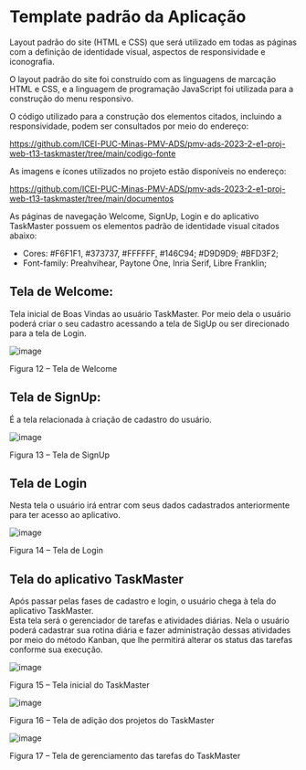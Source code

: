 # Template padrão da Aplicação

Layout padrão do site (HTML e CSS) que será utilizado em todas as páginas com a definição de identidade visual, aspectos de responsividade e iconografia.

O layout padrão do site foi construído com as linguagens de marcação HTML e CSS, e a linguagem de programação JavaScript foi utilizada para a construção do menu responsivo.

O código utilizado para a construção dos elementos citados, incluindo a responsividade, podem ser consultados por meio do endereço: 

https://github.com/ICEI-PUC-Minas-PMV-ADS/pmv-ads-2023-2-e1-proj-web-t13-taskmaster/tree/main/codigo-fonte

As imagens e ícones utilizados no projeto estão disponíveis no endereço: 

https://github.com/ICEI-PUC-Minas-PMV-ADS/pmv-ads-2023-2-e1-proj-web-t13-taskmaster/tree/main/documentos

As páginas de navegação Welcome, SignUp, Login e do aplicativo TaskMaster possuem os elementos padrão de identidade visual citados abaixo:
-	Cores: #F6F1F1, #373737,  #FFFFFF, #146C94; #D9D9D9; #BFD3F2;
-	Font-family: Preahvihear, Paytone One, Inria Serif, Libre Franklin;

## Tela de Welcome: 

Tela inicial de Boas Vindas ao usuário TaskMaster. Por meio dela o usuário poderá criar o seu cadastro acessando a tela de SigUp ou ser direcionado para a tela de Login.

 ![image](https://github.com/ICEI-PUC-Minas-PMV-ADS/pmv-ads-2023-2-e1-proj-web-t13-taskmaster/assets/145122642/ce2d15a8-248d-4af5-8603-24479a851fd1)

Figura 12 – Tela de Welcome

## Tela de SignUp: 

É a tela relacionada à criação de cadastro do usuário.

 ![image](https://github.com/ICEI-PUC-Minas-PMV-ADS/pmv-ads-2023-2-e1-proj-web-t13-taskmaster/assets/145122642/b6b6379f-d9a3-478e-b22a-392ce8f7df85)

Figura 13 – Tela de SignUp

## Tela de Login

Nesta tela o usuário irá entrar com seus dados cadastrados anteriormente para ter acesso ao aplicativo.

 ![image](https://github.com/ICEI-PUC-Minas-PMV-ADS/pmv-ads-2023-2-e1-proj-web-t13-taskmaster/assets/145122642/15189eb8-a3a9-4937-98c3-62db89609fb6)

Figura 14 – Tela de Login

## Tela do aplicativo TaskMaster

Após passar pelas fases de cadastro e login, o usuário chega à tela do aplicativo TaskMaster.  
Esta tela será o gerenciador de tarefas e atividades diárias. Nela o usuário poderá cadastrar sua rotina diária e fazer administração dessas atividades por meio do método Kanban, que lhe permitirá alterar os status das tarefas conforme sua execução.

 ![image](https://github.com/ICEI-PUC-Minas-PMV-ADS/pmv-ads-2023-2-e1-proj-web-t13-taskmaster/assets/145122642/0d638104-f3af-430f-a43b-290cb08cff35)

Figura 15 – Tela inicial do TaskMaster

 ![image](https://github.com/ICEI-PUC-Minas-PMV-ADS/pmv-ads-2023-2-e1-proj-web-t13-taskmaster/assets/145122642/a7963017-021a-4eae-920a-50228530162f)

Figura 16 – Tela de adição dos projetos do TaskMaster

![image](https://github.com/ICEI-PUC-Minas-PMV-ADS/pmv-ads-2023-2-e1-proj-web-t13-taskmaster/assets/145122642/3d066129-e8fe-4034-b333-d3e55125f4bc)

 Figura 17 – Tela de gerenciamento das tarefas do TaskMaster


